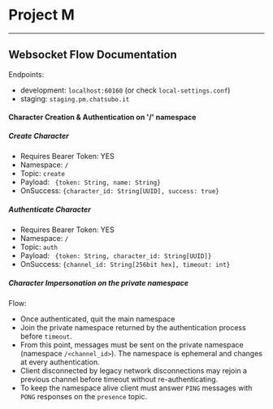 # Project M


***

## Websocket Flow Documentation

Endpoints:
 - development: `localhost:60160` (or check `local-settings.conf`)
 - staging: `staging.pm.chatsubo.it`


#### Character Creation & Authentication on '/' namespace

##### Create Character
- Requires Bearer Token: YES
- Namespace: `/`
- Topic: `create`
- Payload: ` {token: String, name: String}`
- OnSuccess: ` {character_id: String[UUID], success: true} `

##### Authenticate Character
- Requires Bearer Token: YES
- Namespace: `/`
- Topic: `auth`
- Payload: ` {token: String, character_id: String[UUID]}`
- OnSuccess: ` {channel_id: String[256bit hex], timeout: int} `



##### Character Impersonation on the private namespace

Flow:
- Once authenticated, quit the main namespace
- Join the private namespace returned by the authentication process before `timeout`.
- From this point, messages must be sent on the private namespace (namespace `/<channel_id>`). The namespace is ephemeral and changes at every authentication.
- Client disconnected by legacy network disconnections may rejoin a previous channel before timeout without re-authenticating. 
- To keep the namespace alive client must answer `PING` messages with `PONG` responses on the `presence` topic.
